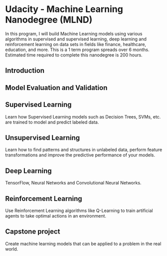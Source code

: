 # Udacity - Machine Learning Nanodegree (MLND)

In this program, I will build Machine Learning models using various algorithms in supervised and supervised learning, deep learning and reinforcement learning on data sets in fields like finance, healthcare, education, and
more. This is a 1 term program spreads over 6 months. Estimated time required to complete this nanodegree is 200 hours.

## Introduction

## Model Evaluation and Validation

## Supervised Learning
Learn how Supervised Learning models such as Decision Trees, SVMs, etc. are trained to model and predict labeled data.

## Unsupervised Learning
Learn how to find patterns and structures in unlabeled data, perform feature transformations and improve the predictive performance of your models.

## Deep Learning
TensorFlow, Neural Networks and Convolutional Neural Networks.

## Reinforcement Learning
Use Reinforcement Learning algorithms like Q-Learning to train artificial agents to take optimal actions in an environment.

## Capstone project
Create machine learning models that can be applied to a problem in the real world.

